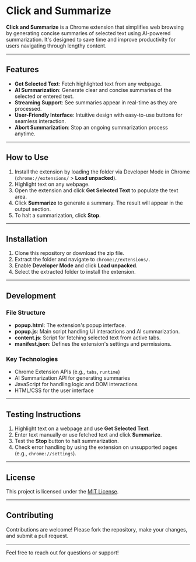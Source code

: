 # Click and Summarize

**Click and Summarize** is a Chrome extension that simplifies web browsing by generating concise summaries of selected text using AI-powered summarization. It's designed to save time and improve productivity for users navigating through lengthy content.

---

## Features
- **Get Selected Text**: Fetch highlighted text from any webpage.
- **AI Summarization**: Generate clear and concise summaries of the selected or entered text.
- **Streaming Support**: See summaries appear in real-time as they are processed.
- **User-Friendly Interface**: Intuitive design with easy-to-use buttons for seamless interaction.
- **Abort Summarization**: Stop an ongoing summarization process anytime.

---

## How to Use
1. Install the extension by loading the folder via Developer Mode in Chrome (`chrome://extensions/` > **Load unpacked**).
2. Highlight text on any webpage.
3. Open the extension and click **Get Selected Text** to populate the text area.
4. Click **Summarize** to generate a summary. The result will appear in the output section.
5. To halt a summarization, click **Stop**.

---

## Installation
1. Clone this repository or download the zip file.
2. Extract the folder and navigate to `chrome://extensions/`.
3. Enable **Developer Mode** and click **Load unpacked**.
4. Select the extracted folder to install the extension.

---

## Development
### File Structure
- **popup.html**: The extension's popup interface.
- **popup.js**: Main script handling UI interactions and AI summarization.
- **content.js**: Script for fetching selected text from active tabs.
- **manifest.json**: Defines the extension's settings and permissions.

### Key Technologies
- Chrome Extension APIs (e.g., `tabs`, `runtime`)
- AI Summarization API for generating summaries
- JavaScript for handling logic and DOM interactions
- HTML/CSS for the user interface

---

## Testing Instructions
1. Highlight text on a webpage and use **Get Selected Text**.
2. Enter text manually or use fetched text and click **Summarize**.
3. Test the **Stop** button to halt summarization.
4. Check error handling by using the extension on unsupported pages (e.g., `chrome://settings`).

---

## License
This project is licensed under the [MIT License](LICENSE).

---

## Contributing
Contributions are welcome! Please fork the repository, make your changes, and submit a pull request.

---

Feel free to reach out for questions or support!
